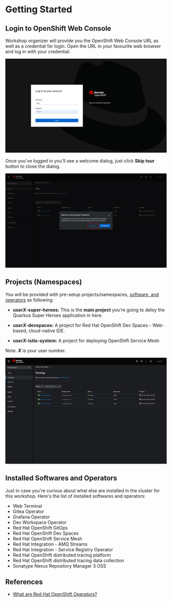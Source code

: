 # Getting Started

## Login to OpenShift Web Console

Workshop organizer will provide you the OpenShift Web Console URL as well as a credential for login. Open the URL in your favourite web browser and log in with your credential.

![Login to OpenShift web console](image/getting-started/ocp-login.png)

Once you've logged in you'll see a welcome dialog, just click **Skip tour** button to close the dialog.

![Welcome dialog](image/getting-started/skip-tour.png)

## Projects (Namespaces)

You will be provided with pre-setup projects/namespaces, [software, and operators](#installed-softwares-and-operators) as following:

* **user*X*-super-heroes:** This is the **main project** you're going to deloy the Quarkus Super Heroes application in here.

* **user*X*-devspaces:** A project for Red Hat OpenShift Dev Spaces - Web-based, cloud-native IDE.

* **user*X*-istio-system:** A project for deploying OpenShift Service Mesh

Note. ***X*** is your user number.

![Projects](image/getting-started/projects.png)

## Installed Softwares and Operators

Just in case you're curious about what else are installed in the cluster for this workshop. Here's the list of installed softwares and operators:

* Web Terminal
* Gitea Operator
* Grafana Operator
* Dev Workspace Operator
* Red Hat OpenShift GitOps
* Red Hat OpenShift Dev Spaces
* Red Hat OpenShift Service Mesh
* Red Hat Integration - AMQ Streams
* Red Hat Integration - Service Registry Operator
* Red Hat OpenShift distributed tracing platform
* Red Hat OpenShift distributed tracing data collection
* Sonatype Nexus Repository Manager 3 OSS

## References

* [What are Red Hat OpenShift Operators?](https://www.redhat.com/en/technologies/cloud-computing/openshift/what-are-openshift-operators)
